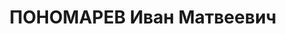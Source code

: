---
title: ПОНОМАРЕВ Иван Матвеевич
description: "Род. в 1894, Свердловская обл., Егоршинский р-н, с. Покровское, русский.\
  \ Проживал: Свердловская обл., Егоршинский р-н, ст. Егоршино. 8-й вагонный участок\
  \ ст. Егоршино, слесарь. \n  Арестован 06.08.1937. Приговор: 20.01.1938 – ВМН. Расстрелян\
  \ 20.01.1938"
---